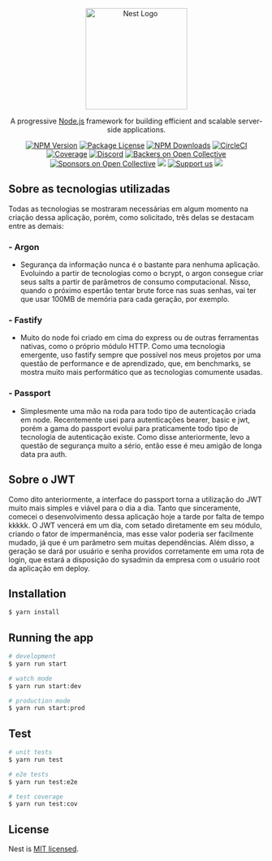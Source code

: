 <p align="center">
  <a href="http://nestjs.com/" target="blank"><img src="https://nestjs.com/img/logo-small.svg" width="200" alt="Nest Logo" /></a>
</p>

[circleci-image]: https://img.shields.io/circleci/build/github/nestjs/nest/master?token=abc123def456
[circleci-url]: https://circleci.com/gh/nestjs/nest

  <p align="center">A progressive <a href="http://nodejs.org" target="_blank">Node.js</a> framework for building efficient and scalable server-side applications.</p>
    <p align="center">
<a href="https://www.npmjs.com/~nestjscore" target="_blank"><img src="https://img.shields.io/npm/v/@nestjs/core.svg" alt="NPM Version" /></a>
<a href="https://www.npmjs.com/~nestjscore" target="_blank"><img src="https://img.shields.io/npm/l/@nestjs/core.svg" alt="Package License" /></a>
<a href="https://www.npmjs.com/~nestjscore" target="_blank"><img src="https://img.shields.io/npm/dm/@nestjs/common.svg" alt="NPM Downloads" /></a>
<a href="https://circleci.com/gh/nestjs/nest" target="_blank"><img src="https://img.shields.io/circleci/build/github/nestjs/nest/master" alt="CircleCI" /></a>
<a href="https://coveralls.io/github/nestjs/nest?branch=master" target="_blank"><img src="https://coveralls.io/repos/github/nestjs/nest/badge.svg?branch=master#9" alt="Coverage" /></a>
<a href="https://discord.gg/G7Qnnhy" target="_blank"><img src="https://img.shields.io/badge/discord-online-brightgreen.svg" alt="Discord"/></a>
<a href="https://opencollective.com/nest#backer" target="_blank"><img src="https://opencollective.com/nest/backers/badge.svg" alt="Backers on Open Collective" /></a>
<a href="https://opencollective.com/nest#sponsor" target="_blank"><img src="https://opencollective.com/nest/sponsors/badge.svg" alt="Sponsors on Open Collective" /></a>
  <a href="https://paypal.me/kamilmysliwiec" target="_blank"><img src="https://img.shields.io/badge/Donate-PayPal-ff3f59.svg"/></a>
    <a href="https://opencollective.com/nest#sponsor"  target="_blank"><img src="https://img.shields.io/badge/Support%20us-Open%20Collective-41B883.svg" alt="Support us"></a>
  <a href="https://twitter.com/nestframework" target="_blank"><img src="https://img.shields.io/twitter/follow/nestframework.svg?style=social&label=Follow"></a>
</p>
  <!--[![Backers on Open Collective](https://opencollective.com/nest/backers/badge.svg)](https://opencollective.com/nest#backer)
  [![Sponsors on Open Collective](https://opencollective.com/nest/sponsors/badge.svg)](https://opencollective.com/nest#sponsor)-->

## Sobre as tecnologias utilizadas

Todas as tecnologias se mostraram necessárias em algum momento na criação dessa aplicação, porém, como solicitado, três delas se destacam entre as demais:

### - Argon
- Segurança da informação nunca é o bastante para nenhuma aplicação. Evoluindo a partir de tecnologias como o bcrypt, o argon consegue criar seus salts a partir de parâmetros de consumo computacional. Nisso, quando o próximo espertão tentar brute force nas suas senhas, vai ter que usar 100MB de memória para cada geração, por exemplo.


### - Fastify
- Muito do node foi criado em cima do express ou de outras ferramentas nativas, como o próprio módulo HTTP. Como uma tecnologia emergente, uso fastify sempre que possível nos meus projetos por uma questão de performance e de aprendizado, que, em benchmarks, se mostra muito mais performático que as tecnologias comumente usadas.


### - Passport
- Simplesmente uma mão na roda para todo tipo de autenticação criada em node. Recentemente usei para autenticações bearer, basic e jwt, porém a gama do passport evolui para praticamente todo tipo de tecnologia de autenticação existe. Como disse anteriormente, levo a questão de segurança muito a sério, então esse é meu amigão de longa data pra auth.


## Sobre o JWT

Como dito anteriormente, a interface do passport torna a utilização do JWT muito mais simples e viável para o dia a dia. Tanto que sinceramente, comecei o desenvolvimento dessa aplicação hoje a tarde por falta de tempo kkkkk.
O JWT vencerá em um dia, com setado diretamente em seu módulo, criando o fator de impermanência, mas esse valor poderia ser facilmente mudado, já que é um parâmetro sem muitas dependências.
Além disso, a geração se dará por usuário e senha providos corretamente em uma rota de login, que estará a disposição do sysadmin da empresa com o usuário root da aplicação em deploy.


## Installation

```bash
$ yarn install
```

## Running the app

```bash
# development
$ yarn run start

# watch mode
$ yarn run start:dev

# production mode
$ yarn run start:prod
```

## Test

```bash
# unit tests
$ yarn run test

# e2e tests
$ yarn run test:e2e

# test coverage
$ yarn run test:cov
```

## License

Nest is [MIT licensed](LICENSE).
